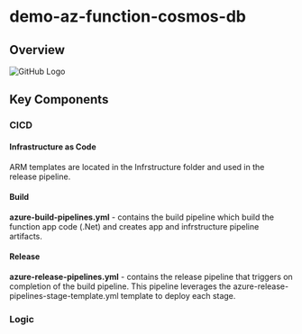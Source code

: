 # demo-az-function-cosmos-db
 
## Overview

![GitHub Logo](az-pipeline-yaml-flow.png)

## Key Components

### CICD

#### Infrastructure as Code

ARM templates are located in the Infrstructure folder and used in the release pipeline. 

#### Build

**azure-build-pipelines.yml** - contains the build pipeline which build the function app code (.Net) and creates app and infrstructure pipeline artifacts. 

#### Release

**azure-release-pipelines.yml** - contains the release pipeline that triggers on completion of the build pipeline. This pipeline leverages the azure-release-pipelines-stage-template.yml template to deploy each stage.

### Logic
